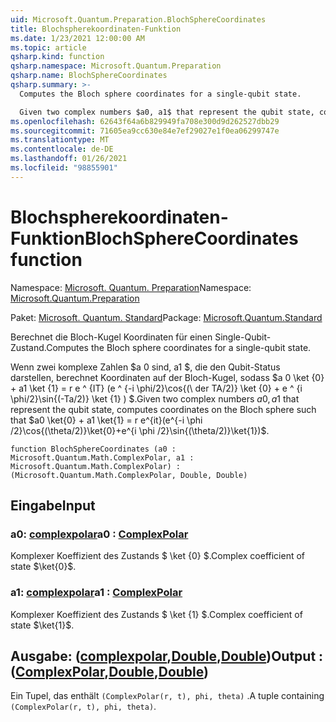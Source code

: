 ```yaml
---
uid: Microsoft.Quantum.Preparation.BlochSphereCoordinates
title: Blochspherekoordinaten-Funktion
ms.date: 1/23/2021 12:00:00 AM
ms.topic: article
qsharp.kind: function
qsharp.namespace: Microsoft.Quantum.Preparation
qsharp.name: BlochSphereCoordinates
qsharp.summary: >-
  Computes the Bloch sphere coordinates for a single-qubit state.

  Given two complex numbers $a0, a1$ that represent the qubit state, computes coordinates on the Bloch sphere such that $a0 \ket{0} + a1 \ket{1} = r e^{it}(e^{-i \phi /2}\cos{(\theta/2)}\ket{0}+e^{i \phi /2}\sin{(\theta/2)}\ket{1})$.
ms.openlocfilehash: 62643f64a6b829949fa708e300d9d262527dbb29
ms.sourcegitcommit: 71605ea9cc630e84e7ef29027e1f0ea06299747e
ms.translationtype: MT
ms.contentlocale: de-DE
ms.lasthandoff: 01/26/2021
ms.locfileid: "98855901"
---
```

# <a name="blochspherecoordinates-function"></a><span data-ttu-id="50f76-102">Blochspherekoordinaten-Funktion</span><span class="sxs-lookup"><span data-stu-id="50f76-102">BlochSphereCoordinates function</span></span>

<span data-ttu-id="50f76-103">Namespace: [Microsoft. Quantum. Preparation](xref:Microsoft.Quantum.Preparation)</span><span class="sxs-lookup"><span data-stu-id="50f76-103">Namespace: [Microsoft.Quantum.Preparation](xref:Microsoft.Quantum.Preparation)</span></span>

<span data-ttu-id="50f76-104">Paket: [Microsoft. Quantum. Standard](https://nuget.org/packages/Microsoft.Quantum.Standard)</span><span class="sxs-lookup"><span data-stu-id="50f76-104">Package: [Microsoft.Quantum.Standard](https://nuget.org/packages/Microsoft.Quantum.Standard)</span></span>


<span data-ttu-id="50f76-105">Berechnet die Bloch-Kugel Koordinaten für einen Single-Qubit-Zustand.</span><span class="sxs-lookup"><span data-stu-id="50f76-105">Computes the Bloch sphere coordinates for a single-qubit state.</span></span>

<span data-ttu-id="50f76-106">Wenn zwei komplexe Zahlen $a 0 sind, a1 $, die den Qubit-Status darstellen, berechnet Koordinaten auf der Bloch-Kugel, sodass $a 0 \ket {0} + a1 \ket {1} = r e ^ {IT} (e ^ {-i \phi/2}\cos{(\ der TA/2)} \ket {0} + e ^ {i \phi/2}\sin{(\-Ta/2)} \ket {1} ) $.</span><span class="sxs-lookup"><span data-stu-id="50f76-106">Given two complex numbers $a0, a1$ that represent the qubit state, computes coordinates on the Bloch sphere such that $a0 \ket{0} + a1 \ket{1} = r e^{it}(e^{-i \phi /2}\cos{(\theta/2)}\ket{0}+e^{i \phi /2}\sin{(\theta/2)}\ket{1})$.</span></span>

```qsharp
function BlochSphereCoordinates (a0 : Microsoft.Quantum.Math.ComplexPolar, a1 : Microsoft.Quantum.Math.ComplexPolar) : (Microsoft.Quantum.Math.ComplexPolar, Double, Double)
```


## <a name="input"></a><span data-ttu-id="50f76-107">Eingabe</span><span class="sxs-lookup"><span data-stu-id="50f76-107">Input</span></span>

### <a name="a0--complexpolar"></a><span data-ttu-id="50f76-108">a0: [complexpolar](xref:Microsoft.Quantum.Math.ComplexPolar)</span><span class="sxs-lookup"><span data-stu-id="50f76-108">a0 : [ComplexPolar](xref:Microsoft.Quantum.Math.ComplexPolar)</span></span>

<span data-ttu-id="50f76-109">Komplexer Koeffizient des Zustands $ \ket {0} $.</span><span class="sxs-lookup"><span data-stu-id="50f76-109">Complex coefficient of state $\ket{0}$.</span></span>


### <a name="a1--complexpolar"></a><span data-ttu-id="50f76-110">a1: [complexpolar](xref:Microsoft.Quantum.Math.ComplexPolar)</span><span class="sxs-lookup"><span data-stu-id="50f76-110">a1 : [ComplexPolar](xref:Microsoft.Quantum.Math.ComplexPolar)</span></span>

<span data-ttu-id="50f76-111">Komplexer Koeffizient des Zustands $ \ket {1} $.</span><span class="sxs-lookup"><span data-stu-id="50f76-111">Complex coefficient of state $\ket{1}$.</span></span>



## <a name="output--complexpolardoubledouble"></a><span data-ttu-id="50f76-112">Ausgabe: ([complexpolar](xref:Microsoft.Quantum.Math.ComplexPolar),[Double](xref:microsoft.quantum.lang-ref.double),[Double](xref:microsoft.quantum.lang-ref.double))</span><span class="sxs-lookup"><span data-stu-id="50f76-112">Output : ([ComplexPolar](xref:Microsoft.Quantum.Math.ComplexPolar),[Double](xref:microsoft.quantum.lang-ref.double),[Double](xref:microsoft.quantum.lang-ref.double))</span></span>

<span data-ttu-id="50f76-113">Ein Tupel, das enthält `(ComplexPolar(r, t), phi, theta)` .</span><span class="sxs-lookup"><span data-stu-id="50f76-113">A tuple containing `(ComplexPolar(r, t), phi, theta)`.</span></span>